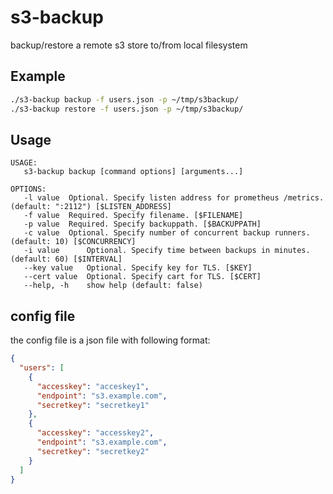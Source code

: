 # s3-backup

backup/restore a remote s3 store to/from local filesystem

## Example

```bash
./s3-backup backup -f users.json -p ~/tmp/s3backup/
./s3-backup restore -f users.json -p ~/tmp/s3backup/
```

## Usage

```text
USAGE:
   s3-backup backup [command options] [arguments...]

OPTIONS:
   -l value  Optional. Specify listen address for prometheus /metrics. (default: ":2112") [$LISTEN_ADDRESS]
   -f value  Required. Specify filename. [$FILENAME]
   -p value  Required. Specify backuppath. [$BACKUPPATH]
   -c value  Optional. Specify number of concurrent backup runners. (default: 10) [$CONCURRENCY]
   -i value      Optional. Specify time between backups in minutes. (default: 60) [$INTERVAL]
   --key value   Optional. Specify key for TLS. [$KEY]
   --cert value  Optional. Specify cart for TLS. [$CERT]
   --help, -h    show help (default: false)
```

## config file

the config file is a json file with following format:

```json
{
  "users": [
    {
      "accesskey": "acceskey1",
      "endpoint": "s3.example.com",
      "secretkey": "secretkey1"
    },
    {
      "accesskey": "accesskey2",
      "endpoint": "s3.example.com",
      "secretkey": "secretkey2"
    }
  ]
}
```

